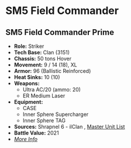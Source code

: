# SM5 Field Commander 

## SM5 Field Commander Prime 

- **Role:** Striker 
- **Tech Base:** Clan (3151) 
- **Chassis:** 50 tons Hover 
- **Movement:** 9 / 14 (18), XL 
- **Armor:** 96 (Ballistic Reinforced) 
- **Heat Sinks:** 10 (10) 
- **Weapons:** 
  - Ultra AC/20 (ammo: 20) 
  - ER Medium Laser 
- **Equipment:** 
  - CASE 
  - Inner Sphere Supercharger 
  - Inner Sphere TAG 
- **Sources:** Shrapnel 6 - ilClan , [Master Unit List](http://masterunitlist.info/Unit/Details/8265) 
- **Battle Value:** 2021 
- [*More Info*](sm5_field_commander/sm5_field_commander_prime.md) 

